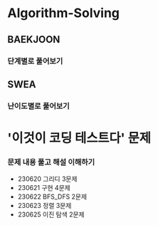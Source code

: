 # Algorithm-Solving

## BAEKJOON
### 단계별로 풀어보기

## SWEA
### 난이도별로 풀어보기

# '이것이 코딩 테스트다' 문제
### 문제 내용 풀고 해설 이해하기
- 230620 그리디 3문제
- 230621 구현 4문제
- 230622 BFS_DFS 2문제
- 230623 정렬 3문제
- 230625 이진 탐색 2문제